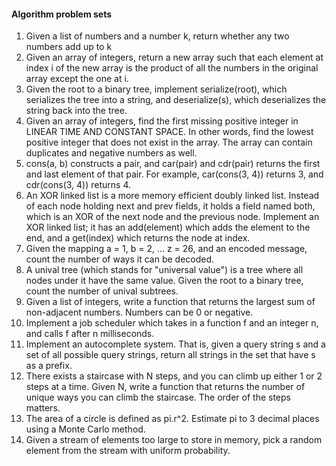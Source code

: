 #### Algorithm problem sets

1. Given a list of numbers and a number k, return whether any two numbers add up to k
2. Given an array of integers, return a new array such that each element at index i of the new array is the product of all the numbers in the original array except the one at i.
3. Given the root to a binary tree, implement serialize(root), which serializes the tree into a string, and deserialize(s), which deserializes the string back into the tree.
4. Given an array of integers, find the first missing positive integer in LINEAR TIME AND CONSTANT SPACE. In other words, find the lowest positive integer that does not exist in the array. The array can contain duplicates and negative numbers as well.
5. cons(a, b) constructs a pair, and car(pair) and cdr(pair) returns the first and last element of that pair. For example, car(cons(3, 4)) returns 3, and cdr(cons(3, 4)) returns 4.
6. An XOR linked list is a more memory efficient doubly linked list. Instead of each node holding next and prev fields, it holds a field named both, which is an XOR of the next node and the previous node. Implement an XOR linked list; it has an add(element) which adds the element to the end, and a get(index) which returns the node at index.
7. Given the mapping a = 1, b = 2, ... z = 26, and an encoded message, count the number of ways it can be decoded.
8. A unival tree (which stands for "universal value") is a tree where all nodes under it have the same value. Given the root to a binary tree, count the number of unival subtrees.
9. Given a list of integers, write a function that returns the largest sum of non-adjacent numbers. Numbers can be 0 or negative.
10. Implement a job scheduler which takes in a function f and an integer n, and calls f after n milliseconds.
11. Implement an autocomplete system. That is, given a query string s and a set of all possible query strings, return all strings in the set that have s as a prefix.
12. There exists a staircase with N steps, and you can climb up either 1 or 2 steps at a time. Given N, write a function that returns the number of unique ways you can climb the staircase. The order of the steps matters.
14. The area of a circle is defined as pi.r^2. Estimate pi to 3 decimal places using a Monte Carlo method.
15.  Given a stream of elements too large to store in memory, pick a random element from the stream with uniform probability.
